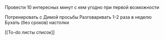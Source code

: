 
Провести 10 интересных минут с кем угодно при первой возможности

Потренировать с Димой просьбы 
Разговаривать 1-2 раза в неделю
Бухать (без сроков)
настолки

[[To-do листы список]]